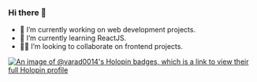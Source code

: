 ### Hi there 👋



- 💬 I’m currently working on web development projects.
- 🌱 I’m currently learning ReactJS.
- 🤝🏻 I’m looking to collaborate on frontend projects.

[![An image of @varad0014's Holopin badges, which is a link to view their full Holopin profile](https://holopin.me/varad0014)](https://holopin.io/@varad0014)
